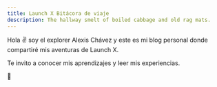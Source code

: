 ```yaml
---
title: Launch X Bitácora de viaje
description: The hallway smelt of boiled cabbage and old rag mats.
---
```


Hola ✌️  soy el explorer Alexis Chávez y este es mi blog personal donde compartiré mis aventuras de Launch X.

Te invito a conocer mis aprendizajes y leer mis experiencias.

🚀
